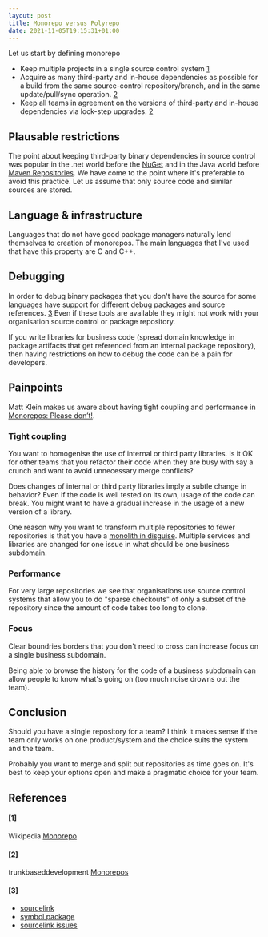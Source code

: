 ```yaml
---
layout: post
title: Monorepo versus Polyrepo
date: 2021-11-05T19:15:31+01:00
---
```


Let us start by defining monorepo

- Keep multiple projects in a single source control system [1](#1)
- Acquire as many third-party and in-house dependencies as possible for a build from the same source-control repository/branch, and in the same update/pull/sync operation. [2](#2)
- Keep all teams in agreement on the versions of third-party and in-house dependencies via lock-step upgrades. [2](#2)

## Plausable restrictions

The point about keeping third-party binary dependencies in source control was popular in the .net world before the [NuGet](https://www.nuget.org/) and in the Java world before [Maven Repositories](https://maven.apache.org/guides/introduction/introduction-to-repositories.html). We have come to the point where it's preferable to avoid this practice. Let us assume that only source code and similar sources are stored.

## Language & infrastructure

Languages that do not have good package managers naturally lend themselves to creation of monorepos. The main languages that I've used that have this property are C and C++.

## Debugging

In order to debug binary packages that you don't have the source for some languages have support for different debug packages and source references. [3](#3) Even if these tools are available they might not work with your organisation source control or package repository.

If you write libraries for business code (spread domain knowledge in package artifacts that get referenced from an internal package repository), then having restrictions on how to debug the code can be a pain for developers.

## Painpoints

Matt Klein makes us aware about having tight coupling and performance in [Monorepos: Please don’t!](https://medium.com/@mattklein123/monorepos-please-dont-e9a279be011b).

### Tight coupling

You want to homogenise the use of internal or third party libraries. Is it OK for other teams that you refactor their code when they are busy with say a crunch and want to avoid unnecessary merge conflicts?

Does changes of internal or third party libraries imply a subtle change in behavior? Even if the code is well tested on its own, usage of the code can break. You might want to have a gradual increase in the usage of a new version of a library.

One reason why you want to transform multiple repositories to fewer repositories is that you have a [monolith in disguise](http://morningcoffee.io/monorepos-monoliths-in-disguise.html). Multiple services and libraries are changed for one issue in what should be one business subdomain.

### Performance

For very large repositories we see that organisations use source control systems that allow you to do "sparse checkouts" of only a subset of the repository since the amount of code takes too long to clone.

### Focus

Clear boundries borders that you don't need to cross can increase focus on a single business subdomain.

Being able to browse the history for the code of a business subdomain can allow people to know what's going on (too much noise drowns out the team).

## Conclusion

Should you have a single repository for a team? I think it makes sense if the team only works on one product/system and the choice suits the system and the team.

Probably you want to merge and split out repositories as time goes on. It's best to keep your options open and make a pragmatic choice for your team.

## References

#### [1]
Wikipedia [Monorepo](https://en.wikipedia.org/wiki/Monorepo)
#### [2]
trunkbaseddevelopment [Monorepos](https://trunkbaseddevelopment.com/monorepos/)
#### [3]
- [sourcelink](https://docs.microsoft.com/en-us/dotnet/standard/library-guidance/sourcelink)
- [symbol package](https://docs.microsoft.com/en-us/nuget/create-packages/symbol-packages-snupkg)
- [sourcelink issues](https://github.com/dotnet/sourcelink/issues)


